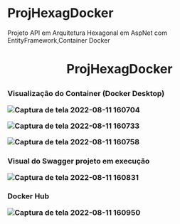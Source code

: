 # ProjHexagDocker
Projeto API em Arquitetura Hexagonal em AspNet com EntityFramework,Container Docker



 
<h1 align="center">
 <p>ProjHexagDocker</p>

<h3 align="left">
 <p>Visualização do Container (Docker Desktop)</p>


![Captura de tela 2022-08-11 160704](https://user-images.githubusercontent.com/79171147/184222867-9f72198a-fbff-4f33-9ab3-151976b61cc6.png)



![Captura de tela 2022-08-11 160733](https://user-images.githubusercontent.com/79171147/184222952-0a0e51b1-2797-469e-8bcf-6b81f99fc7fa.png)


![Captura de tela 2022-08-11 160758](https://user-images.githubusercontent.com/79171147/184223005-4d8c0fbd-483c-4a10-b677-bf0060a01435.png)



<h3 align="left">
 <p>Visual do Swagger projeto em execução</p> 

![Captura de tela 2022-08-11 160831](https://user-images.githubusercontent.com/79171147/184223353-52235b5d-6414-4382-9732-a4692c8a0301.png)






<h3 align="left">
 <p>Docker Hub</p>
 
 ![Captura de tela 2022-08-11 160950](https://user-images.githubusercontent.com/79171147/184223756-5e62e8f3-4966-4102-975d-baccacab3b95.png)
